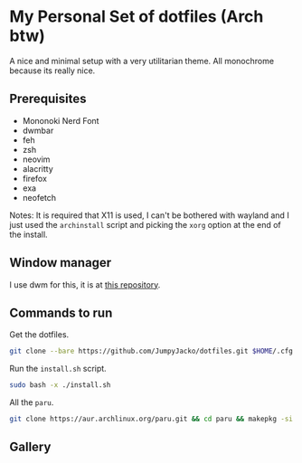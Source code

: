 # My Personal Set of dotfiles (Arch btw)
A nice and minimal setup with a very utilitarian theme. All monochrome because its really nice.

## Prerequisites
- Mononoki Nerd Font
- dwmbar
- feh
- zsh
- neovim
- alacritty
- firefox
- exa
- neofetch

Notes:
It is required that X11 is used, I can't be bothered with wayland and I just used the `archinstall` script and picking the `xorg` option at the end of the install.

## Window manager
I use dwm for this, it is at [this repository](https://github.com/JumpyJacko/dwm).

## Commands to run
Get the dotfiles.
```sh
git clone --bare https://github.com/JumpyJacko/dotfiles.git $HOME/.cfg && alias config='/usr/bin/git --git-dir=$HOME/.cfg/ --work-tree=$HOME'
```

Run the `install.sh` script.
```sh
sudo bash -x ./install.sh
```

All the `paru`.
```sh
git clone https://aur.archlinux.org/paru.git && cd paru && makepkg -si && cd .. && paru -S nerd-fonts-mononoki
```

## Gallery
